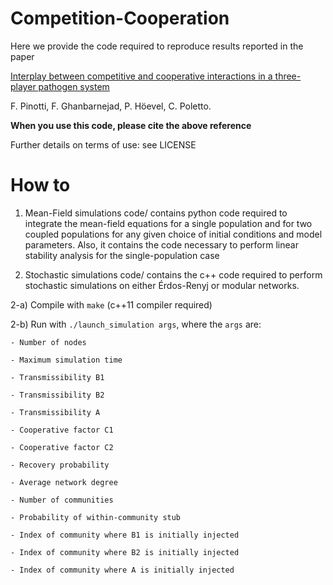 # Competition-Cooperation
Here we provide the code required to reproduce results reported in the paper 

[Interplay between competitive and cooperative interactions in a three-player pathogen system](https://arxiv.org/abs/1912.07289)

F. Pinotti, F. Ghanbarnejad, P. Höevel, C. Poletto.

**When you use this code, please cite the above reference**

Further details on terms of use: see LICENSE

# How to

1) Mean-Field simulations code/ contains python code required to integrate the mean-field equations for a single population and for two coupled populations for any given choice of initial conditions and model parameters. Also, it contains the code necessary to perform linear stability analysis for the single-population case

2) Stochastic simulations code/ contains the c++ code required to perform stochastic simulations on either Érdos-Renyj or modular networks. 

  2-a) Compile with ```make``` (c++11 compiler required)
  
  2-b) Run with ```./launch_simulation args```, where the ```args``` are:
    
    - Number of nodes
    
    - Maximum simulation time
    
    - Transmissibility B1 
    
    - Transmissibility B2
    
    - Transmissibility A
    
    - Cooperative factor C1
    
    - Cooperative factor C2
    
    - Recovery probability
    
    - Average network degree
    
    - Number of communities 
    
    - Probability of within-community stub
    
    - Index of community where B1 is initially injected 
    
    - Index of community where B2 is initially injected     
    
    - Index of community where A is initially injected     
